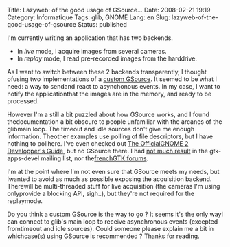 Title: Lazyweb: of the good usage of GSource...
Date: 2008-02-21 19:19
Category: Informatique
Tags: glib, GNOME
Lang: en
Slug: lazyweb-of-the-good-usage-of-gsource
Status: published

I'm currently writing an application that has two backends.

-   In *live* mode, I acquire images from several cameras.
-   In *replay* mode, I read pre-recorded images from the harddrive.

As I want to switch between these 2 backends transparently, I thought ofusing two implementations of a [custom GSource](http://library.gnome.org/devel/glib/2.10/glib-The-Main-Event-Loop.html#id3126598). It seemed to be what I need: a way to sendand react to asynchonous events. In my case, I want to notify the applicationthat the images are in the memory, and ready to be processed.

However I'm a still a bit puzzled about how GSource works, and I found thedocumentation a bit obscure to people unfamiliar with the arcanes of the glibmain loop. The timeout and idle sources don't give me enough information. Theother examples use polling of file descriptors, but I have nothing to pollhere. I've even checked out [The OfficialGNOME 2 Developper's Guide](http://nostarch.com/frameset.php?startat=gnome), but no GSource there. I had [not much result](http://mail.gnome.org/archives/gtk-app-devel-list/2008-February/msg00050.html) in the gtk-apps-devel mailing list, nor the[frenchGTK forums](http://forum.gtk-fr.org/viewtopic.php?id=4529).

I'm at the point where I'm not even sure that GSource meets my needs, but Iwanted to avoid as much as possible exposing the acquisition backend. Therewill be multi-threaded stuff for live acquisition (the cameras I'm using onlyprovide a blocking API, sigh..), but they're not required for the replaymode.

Do you think a custom GSource is the way to go ? It seems it's the only wayI can connect to glib's main loop to receive asynchronous events (excepted fromtimeout and idle sources). Could someone please explain me a bit in whichcase(s) using GSource is recommended ? Thanks for reading.
